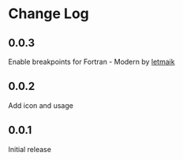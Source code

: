 # Change Log

## 0.0.3

Enable breakpoints for Fortran - Modern by [letmaik](https://github.com/letmaik)

## 0.0.2

Add icon and usage

## 0.0.1

Initial release